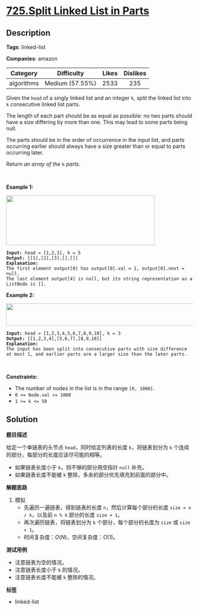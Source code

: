 # [725.Split Linked List in Parts](https://leetcode.com/problems/split-linked-list-in-parts/description/)

## Description

**Tags**: linked-list

**Companies**: amazon

|  Category  |   Difficulty    | Likes | Dislikes |
| :--------: | :-------------: | :---: | :------: |
| algorithms | Medium (57.55%) | 2533  |   235    |

<p>Given the <code>head</code> of a singly linked list and an integer <code>k</code>, split the linked list into <code>k</code> consecutive linked list parts.</p>
<p>The length of each part should be as equal as possible: no two parts should have a size differing by more than one. This may lead to some parts being null.</p>
<p>The parts should be in the order of occurrence in the input list, and parts occurring earlier should always have a size greater than or equal to parts occurring later.</p>
<p>Return <em>an array of the </em><code>k</code><em> parts</em>.</p>
<p>&nbsp;</p>
<p><strong class="example">Example 1:</strong></p>
<img alt="" src="https://assets.leetcode.com/uploads/2021/06/13/split1-lc.jpg" style="width: 400px; height: 134px;" />
<pre><code><strong>Input:</strong> head = [1,2,3], k = 5
<strong>Output:</strong> [[1],[2],[3],[],[]]
<strong>Explanation:</strong>
The first element output[0] has output[0].val = 1, output[0].next = null.
The last element output[4] is null, but its string representation as a ListNode is [].</code></pre>
<p><strong class="example">Example 2:</strong></p>
<img alt="" src="https://assets.leetcode.com/uploads/2021/06/13/split2-lc.jpg" style="width: 600px; height: 60px;" />
<pre><code><strong>Input:</strong> head = [1,2,3,4,5,6,7,8,9,10], k = 3
<strong>Output:</strong> [[1,2,3,4],[5,6,7],[8,9,10]]
<strong>Explanation:</strong>
The input has been split into consecutive parts with size difference at most 1, and earlier parts are a larger size than the later parts.</code></pre>
<p>&nbsp;</p>
<p><strong>Constraints:</strong></p>
<ul>
  <li>The number of nodes in the list is in the range <code>[0, 1000]</code>.</li>
  <li><code>0 &lt;= Node.val &lt;= 1000</code></li>
  <li><code>1 &lt;= k &lt;= 50</code></li>
</ul>

## Solution

**题目描述**

给定一个单链表的头节点 `head`，同时给定列表的长度 `k`，将链表划分为 `k` 个连续的部分，每部分的长度应该尽可能的相等。

- 如果链表长度小于 `k`，则不够的部分用空指针 `null` 补充。
- 如果链表长度不能被 `k` 整除，多余的部分优先填充到前面的部分中。

**解题思路**

1. 模拟
   - 先遍历一遍链表，得到链表的长度 `n`，然后计算每个部分的长度 `size = n / k`，以及前 `n % k` 部分的长度 `size + 1`。
   - 再次遍历链表，将链表划分为 `k` 个部分，每个部分的长度为 `size` 或 `size + 1`。
   - 时间复杂度：$O(N)$，空间复杂度：$O(1)$。

**测试用例**

- 注意链表为空的情况。
- 注意链表长度小于 `k` 的情况。
- 注意链表长度不能被 `k` 整除的情况。

**标签**

- linked-list
